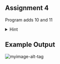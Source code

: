 ## Assignment 4
Program adds 10 and 11  <br/>

<details>
  <summary>Hint</summary>
  
  Opcode:- 
</details>

## Example Output

![myimage-alt-tag](https://github.com/amarjeet-saini/Learning-MIPS32/blob/main/Assignment-02/2.png)
